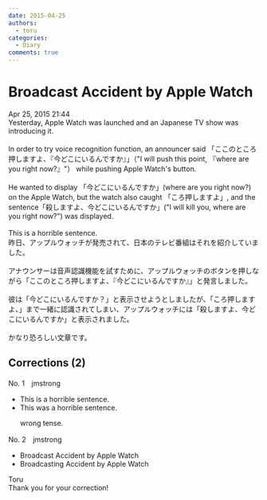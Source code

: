 ```yaml
---
date: 2015-04-25
authors:
  - toru
categories:
  - Diary
comments: true
---
```


# Broadcast Accident by Apple Watch
<div class="date">Apr 25, 2015 21:44</div>
<div id="post"><div id="body_show_ori">
Yesterday, Apple Watch was launched and an Japanese TV show was introducing it.<br/><br/>In order to try voice recognition function, an announcer said 「ここのところ押しますよ、『今どこにいるんですか』」（"I will push this point, 『where are you right now?』"） while pushing Apple Watch's button.<br/><br/>He wanted to display 「今どこにいるんですか」(where are you right now?) on the Apple Watch, but the watch also caught 「ころ押しますよ」, and the sentence「殺しますよ、今どこにいるんですか」("I will kill you, where are you right now?") was displayed.<br/><br/>This is a horrible sentence.
</div></div>

<!-- more -->

<div id="post_ja"><div id="body_show_mo">
昨日、アップルウォッチが発売されて、日本のテレビ番組はそれを紹介していました。<br/><br/>アナウンサーは音声認識機能を試すために、アップルウォッチのボタンを押しながら「ここのところ押しますよ、『今どこにいるんですか』」と発言しました。<br/><br/>彼は「今どこにいるんですか？」と表示させようとしましたが、「ころ押しますよ、」まで一緒に認識されてしまい、アップルウォッチには「殺しますよ、今どこにいるんですか」と表示されました。<br/><br/>かなり恐ろしい文章です。
</div></div>

## Corrections (2)
<div id="block"><div class="first_name"> No. 1　<span class="just_name">jmstrong</span></div><div id="block2">
<ul class="correction_field">
<li class="incorrect">This is a horrible sentence.</li>
<li class="corrected correct">
This <span class="f_blue"><span class="f_bold">was</span></span> a horrible sentence.
<p class="correction_comment">wrong tense.</p>
</li>
</ul>
</div></div>
<div id="block"><div class="first_name"> No. 2　<span class="just_name">jmstrong</span></div><div id="block2">
<ul class="correction_field">
<li class="incorrect">Broadcast Accident by Apple Watch</li>
<li class="corrected correct">
Broadcast<span class="f_blue">ing</span> Accident by Apple Watch
</li>
</ul>
</div><div class="name"><span class="just_name">Toru</span><br>
Thank you for your correction!
</div>
</div>

